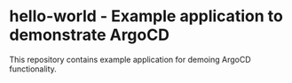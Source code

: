 # hello-world - Example application to demonstrate ArgoCD
This repository contains example application for demoing ArgoCD functionality.